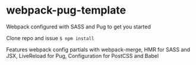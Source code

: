 # webpack-pug-template
Webpack configured with SASS and Pug to get you started

Clone repo and issue `$ npm install`

Features webpack config partials with webpack-merge, HMR for SASS and JSX, LiveReload for Pug, Configuration for PostCSS and Babel
